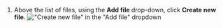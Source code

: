 1. Above the list of files, using the **Add file** drop-down, click **Create new file**.
   !["Create new file" in the "Add file" dropdown](/assets/images/help/repository/create_new_file.png)
